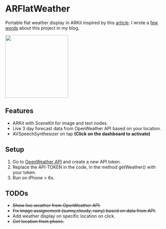 # ARFlatWeather
Portable flat weather display in ARKit inspired by this [article](http://www.augment.com/blog/4-ways-augmented-reality-will-change-everyday-life/). I wrote a [few words](https://nagam11.github.io/nagam11.github.io/ARKit-Live-Weather-Dashboard/) about this project in my blog.

<img src="weather.gif" width="200">

## Features
* ARKit with SceneKit for image and text nodes.
* Live 3 day forecast data from OpenWeather API based on your location.
* AVSpeechSynthesizer on tap **(Click on the dashboard to activate)**


## Setup
1. Go to [OpenWeather API](https://openweathermap.org/api) and create a new API token.
2. Replace the API-TOKEN in the code, in the method getWeather() with your token.
3. Run on iPhone > 6s.

## TODOs
*  ~~Show live weather from OpenWeather API.~~
* ~~Fix image assignement (sunny,cloudy, rainy) based on data from API.~~
* Add weather display on specific location on click.
* ~~Get location from phone.~~


